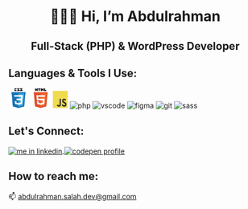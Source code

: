 <h1 align="center">👩🏻‍💻 Hi, I’m Abdulrahman</h1> 
<h2 align="center">Full-Stack (PHP) & WordPress Developer</h2>  
   
## Languages & Tools I Use:</h3>
<p>
<img src="https://raw.githubusercontent.com/devicons/devicon/master/icons/css3/css3-original-wordmark.svg" alt="css3" width="40" height="40"/>
<img src="https://raw.githubusercontent.com/devicons/devicon/master/icons/html5/html5-original-wordmark.svg" alt="html5" width="40" height="40"/>
<img src="https://raw.githubusercontent.com/devicons/devicon/master/icons/javascript/javascript-original.svg" alt="javascript" width="30" height="35"/>
<img src="https://upload.wikimedia.org/wikipedia/commons/c/c1/Php_logo.svg" alt="php" width="30" height="35"/>
<img src="https://cdn.jsdelivr.net/gh/devicons/devicon/icons/vscode/vscode-original.svg" alt="vscode" width="35" height="35"/>
<img src="https://cdn.jsdelivr.net/gh/devicons/devicon/icons/figma/figma-original.svg" alt="figma" width="30" height="35"/>
<img src="https://cdn.jsdelivr.net/gh/devicons/devicon/icons/git/git-original.svg" alt="git" width="35" height="35"/>
<img src="https://cdn.jsdelivr.net/gh/devicons/devicon/icons/sass/sass-original.svg" alt="sass" width="35" height="35"/>
</p>

## Let's Connect:</h3>

<p>
<a href="https://www.linkedin.com/in/abdulrahman-salah-hassanein/" target="_blank">
<img align="center" src="https://cdn.jsdelivr.net/gh/devicons/devicon/icons/linkedin/linkedin-original.svg" alt="me in linkedin" height="auto" width="30"/>

<a href="https://codepen.io/abdulrahman14salah" target="_blank">
<img align="center" src="https://img.icons8.com/external-tal-revivo-shadow-tal-revivo/24/000000/external-multi-platform-online-code-editor-and-open-source-learning-service-logo-shadow-tal-revivo.png" alt="codepen profile" height="auto" width="30"/>
</a>
</p>
 
## How to reach me:</h3> 📫 abdulrahman.salah.dev@gmail.com

